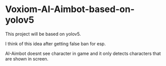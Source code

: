 # Voxiom-AI-Aimbot-based-on-yolov5
This project will be based on yolov5.

I think of this idea after getting false ban for esp.

AI-Aimbot doesnt see character in game and it only detects characters that are shown in screen.
